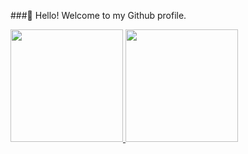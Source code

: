  ###👋 Hello! Welcome to my Github profile.
 

<div>
<a href="https://github.com/igorfilgueira">
<img height="180em" src="https://github-readme-stats.vercel.app/api/top-langs/?username=igorfilgueira&layout=compact&langs_count=7&theme=dracula"/>
<img height="180em" src="https://github-readme-stats.vercel.app/api?username=igorfilgueira&show_icons=true&theme=dracula&include_all_commits=true&count_private=true"/>
</div>


<!--
**igorfilgueira/igorfilgueira** is a ✨ _special_ ✨ repository because its `README.md` (this file) appears on your GitHub profile.

Here are some ideas to get you started:

- 🔭 I’m currently working on ...
- 🌱 I’m currently learning ...
- 👯 I’m looking to collaborate on ...
- 🤔 I’m looking for help with ...
- 💬 Ask me about ...
- 📫 How to reach me: ...
- 😄 Pronouns: ...
- ⚡ Fun fact: ...
-->
